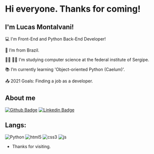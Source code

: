 # Hi everyone. Thanks for coming!

 

## I'm Lucas Montalvani!

 

:computer: I'm Front-End and Python Back-End Developer!

:house_with_garden: I’m from Brazil.

:man_student: :man_technologist: I'm studying computer science at the federal institute of Sergipe.

:books: I’m currently learning 'Object-oriented Python (Caelum)'.

:outbox_tray: 2021 Goals: Finding a job as a developer.

 

## About me


[![Github Badge](https://img.shields.io/badge/-Github-000?style=flat-square&logo=Github&logoColor=white&link=https://github.com/montalvas)](https://github.com/montalvas) [![Linkedin Badge](https://img.shields.io/badge/-LinkedIn-blue?style=flat-square&logo=Linkedin&logoColor=white&link=https://www.linkedin.com/in/lucas-montalvani-oliveira-albuquerque-101455215/)](https://www.linkedin.com/in/lucas-montalvani-oliveira-albuquerque-101455215/)




## Langs:


![Python](https://img.shields.io/badge/Python-3776AB?style=for-the-badge&logo=python&logoColor=white) ![html5](https://img.shields.io/badge/HTML5-E34F26?style=for-the-badge&logo=html5&logoColor=white) ![css3](https://img.shields.io/badge/CSS3-1572B6?style=for-the-badge&logo=css3&logoColor=white) ![js](https://img.shields.io/badge/JavaScript-323330?style=for-the-badge&logo=javascript&logoColor=F7DF1E) 


 
- Thanks for visiting.
